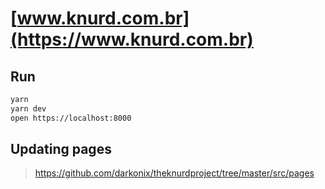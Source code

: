 # [www.knurd.com.br](https://www.knurd.com.br)

## Run

```sh
yarn
yarn dev
open https://localhost:8000
```

## Updating pages

> https://github.com/darkonix/theknurdproject/tree/master/src/pages

